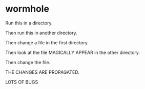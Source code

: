 # wormhole

Run this in a directory.

Then run this in another directory.

Then change a file in the first directory.

Then look at the file MAGICALLY APPEAR in the other directory.

Then change the file.

THE CHANGES ARE PROPAGATED.

LOTS OF BUGS
